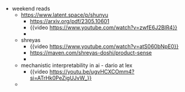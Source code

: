 - weekend reads
	- https://www.latent.space/p/shunyu
		- https://arxiv.org/pdf/2305.10601
		- {{video https://www.youtube.com/watch?v=zwfE6J2BIR4}}
		-
	- shreyas
		- {{video https://www.youtube.com/watch?v=atS060bNpE0}}
		- https://maven.com/shreyas-doshi/product-sense
		-
	- mechanistic interpretability in ai - dario at lex
		- {{video https://youtu.be/ugvHCXCOmm4?si=ATrHk0PeZigUJvW_}}
	-